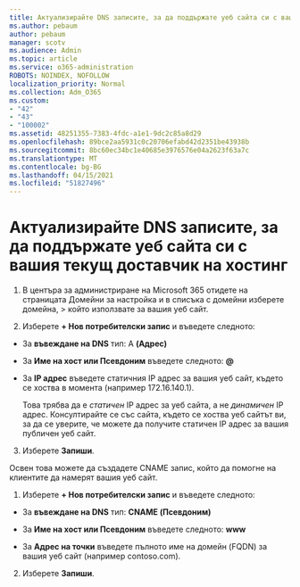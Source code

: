 ```yaml
---
title: Актуализирайте DNS записите, за да поддържате уеб сайта си с вашия текущ доставчик на хостинг
ms.author: pebaum
author: pebaum
manager: scotv
ms.audience: Admin
ms.topic: article
ms.service: o365-administration
ROBOTS: NOINDEX, NOFOLLOW
localization_priority: Normal
ms.collection: Adm_O365
ms.custom:
- "42"
- "43"
- "100002"
ms.assetid: 48251355-7383-4fdc-a1e1-9dc2c85a8d29
ms.openlocfilehash: 89bce2aa5931c0c20706efabd42d2351be43938b
ms.sourcegitcommit: 8bc60ec34bc1e40685e3976576e04a2623f63a7c
ms.translationtype: MT
ms.contentlocale: bg-BG
ms.lasthandoff: 04/15/2021
ms.locfileid: "51827496"
---
```

# <a name="update-dns-records-to-keep-your-website-with-your-current-hosting-provider"></a>Актуализирайте DNS записите, за да поддържате уеб сайта си с вашия текущ доставчик на хостинг

1. В центъра за администриране на Microsoft 365 отидете на страницата Домейни за настройка и в списъка с домейни изберете домейна,   >  [](https://admin.microsoft.com/Adminportal#/Domains) който използвате за вашия уеб сайт.

2. Изберете **+ Нов потребителски запис** и въведете следното:

  - За **въвеждане на DNS** тип: A **(Адрес)**

  - За **Име на хост или Псевдоним** въведете следното: **@**

  - За **IP адрес** въведете статичния IP адрес за вашия уеб сайт, където се хоства в момента (например 172.16.140.1).

    Това трябва да е  *статичен*  IP адрес за уеб сайта, а не  *динамичен*  IP адрес. Консултирайте се със сайта, където се хоства уеб сайтът ви, за да се уверите, че можете да получите статичен IP адрес за вашия публичен уеб сайт.

3. Изберете **Запиши**.

Освен това можете да създадете CNAME запис, който да помогне на клиентите да намерят вашия уеб сайт.
  
1. Изберете **+ Нов потребителски запис** и въведете следното:

  - За **въвеждане на DNS** тип: **CNAME (Псевдоним)**

  - За **Име на хост или Псевдоним** въведете следното: **www**

  - За **Адрес на точки** въведете пълното име на домейн (FQDN) за вашия уеб сайт (например contoso.com).

2. Изберете **Запиши**.
